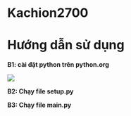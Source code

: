 # Kachion2700
<h1>Hướng dẫn sử dụng</h1>
<p><b>B1: cài đặt python trên python.org</b></p>
<img src="https://gcdnb.pbrd.co/images/JD4e5D7chmj1.png">
<p><b>B2: Chạy file setup.py</b></p>
<p><b>B3: Chạy file main.py</b></p>

